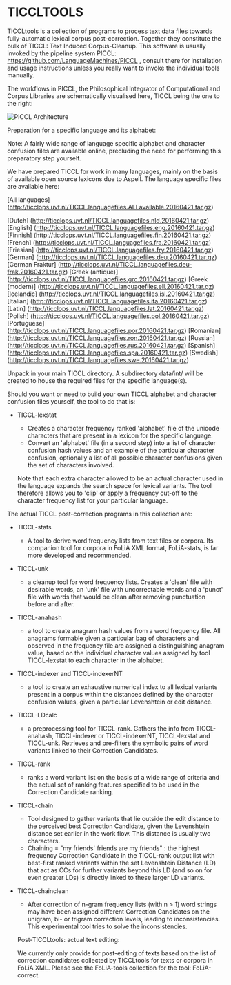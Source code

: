 TICCLTOOLS
==================

TICCLtools is a collection of programs to process text data files towards fully-automatic lexical corpus post-correction. Together they constitute the bulk of TICCL: Text Induced Corpus-Cleanup. This software is usually invoked by the pipeline system PICCL: https://github.com/LanguageMachines/PICCL ,
consult there for installation and usage instructions unless you really want to invoke the individual tools manually.

The workflows in PICCL, the Philosophical Integrator of Computational and Corpus Libraries are schematically visualised here, TICCL being the one to the right: 

![PICCL Architecture](https://raw.githubusercontent.com/LanguageMachines/PICCL/master/architecture.png)

Preparation for a specific language and its alphabet:

Note: A fairly wide range of language specific alphabet and character confusion files are available online, precluding the need for performing this preparatory step yourself.

We have prepared TICCL for work in many languages, mainly on the basis of available open source lexicons due to Aspell. The language specific files are available here:

[All languages] (http://ticclops.uvt.nl/TICCL.languagefiles.ALLavailable.20160421.tar.gz)

[Dutch] (http://ticclops.uvt.nl/TICCL.languagefiles.nld.20160421.tar.gz)
[English] (http://ticclops.uvt.nl/TICCL.languagefiles.eng.20160421.tar.gz)
[Finnish] (http://ticclops.uvt.nl/TICCL.languagefiles.fin.20160421.tar.gz)
[French] (http://ticclops.uvt.nl/TICCL.languagefiles.fra.20160421.tar.gz)
[Friesian] (http://ticclops.uvt.nl/TICCL.languagefiles.fry.20160421.tar.gz)
[German] (http://ticclops.uvt.nl/TICCL.languagefiles.deu.20160421.tar.gz)
[German Fraktur] (http://ticclops.uvt.nl/TICCL.languagefiles.deu-frak.20160421.tar.gz)
[Greek (antique)] (http://ticclops.uvt.nl/TICCL.languagefiles.grc.20160421.tar.gz)
[Greek (modern)] (http://ticclops.uvt.nl/TICCL.languagefiles.ell.20160421.tar.gz)
[Icelandic] (http://ticclops.uvt.nl/TICCL.languagefiles.isl.20160421.tar.gz)
[Italian] (http://ticclops.uvt.nl/TICCL.languagefiles.ita.20160421.tar.gz)
[Latin] (http://ticclops.uvt.nl/TICCL.languagefiles.lat.20160421.tar.gz)
[Polish] (http://ticclops.uvt.nl/TICCL.languagefiles.pol.20160421.tar.gz)
[Portuguese] (http://ticclops.uvt.nl/TICCL.languagefiles.por.20160421.tar.gz)
[Romanian] (http://ticclops.uvt.nl/TICCL.languagefiles.ron.20160421.tar.gz)
[Russian] (http://ticclops.uvt.nl/TICCL.languagefiles.rus.20160421.tar.gz)
[Spanish] (http://ticclops.uvt.nl/TICCL.languagefiles.spa.20160421.tar.gz)
[Swedish] (http://ticclops.uvt.nl/TICCL.languagefiles.swe.20160421.tar.gz)

Unpack in your main TICCL directory. A subdirectory data/int/ will be
created to house the required files for the specific language(s).

Should you want or need to build your own TICCL alphabet and character confusion files yourself, the tool to do that is:

- TICCL-lexstat
  - Creates a character frequency ranked 'alphabet' file of the unicode characters that are present in a lexicon for 
    the specific language.
  - Convert an 'alphabet' file (in a second step) into a list of character confusion hash values and an example of the
     particular character confusion, optionally a list of all possible character confusions given the set of characters          involved.
   
   Note that each extra character allowed to be an actual character used in the language expands the search space for           lexical variants. The tool therefore allows you to 'clip' or apply a frequency cut-off to the character frequency 
    list for your particular language.

The actual TICCL post-correction programs in this collection are:
- TICCL-stats
  - A tool to derive word frequency lists from text files or corpora. Its companion tool for corpora in FoLiA XML format,
    FoLiA-stats, is far more developed and recommended.
- TICCL-unk
  - a cleanup tool for word frequency lists. Creates a 'clean' file with desirable words, an 'unk' file with 
    uncorrectable words and a 'punct' file with words that would be clean after removing punctuation before and after.
- TICCL-anahash
  - a tool to create anagram hash values from a word frequency file. All anagrams formable given a particular bag 
     of characters and observed in the frequency file are assigned a distinguishing anagram value, based on the 
     individual character values assigned by tool TICCL-lexstat to each character in the alphabet.
- TICCL-indexer and TICCL-indexerNT
  - a  tool to create an exhaustive numerical index to all lexical
    variants present in a corpus within the distances defined by the character 
    confusion values, given a particular Levenshtein or edit distance.
- TICCL-LDcalc
  - a preprocessing tool for TICCL-rank. Gathers the info from TICCL-anahash, TICCL-indexer or TICCL-indexerNT, 
    TICCL-lexstat and TICCL-unk. Retrieves and pre-filters the symbolic pairs of word variants linked to their 
    Correction Candidates.
- TICCL-rank
  - ranks a word variant list on the basis of a wide range of criteria and the actual set of ranking features 
    specified to be used in the Correction Candidate ranking.
- TICCL-chain
  - Tool designed to gather variants that lie outside the edit distance to the perceived best Correction Candidate, 
    given the Levenshtein distance set earlier in the work flow. This distance is usually two characters.
  - Chaining = "my friends' friends are my friends" : the highest frequency Correction Candidate in the TICCL-rank output 
    list with best-first ranked variants within the set Levenshtein Distance (LD) that act as CCs for further variants 
    beyond this LD (and so on for even greater LDs) is directly linked to these larger LD variants.
- TICCL-chainclean
  - After correction of n-gram frequency lists (with n > 1) word strings may have been assigned different Correction 
    Candidates on the unigram, bi- or trigram correction levels, leading to inconsistencies. This experimental tool tries
    to solve the inconsistencies.
  
  Post-TICCLtools: actual text editing:
  
    We currently only provide for post-editing of texts based on the list of correction candidates collected 
    by TICCLtools for texts or corpora in FoLiA XML. Please see the FoLiA-tools collection for the tool: 
    FoLiA-correct.
